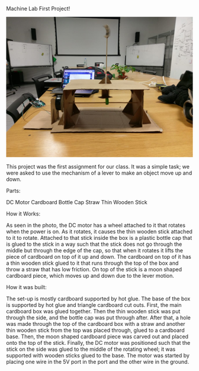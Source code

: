 Machine Lab First Project!

![](Images/MI1.jpeg)


This project was the first assignment for our class. It was a simple task; we were asked to use the mechanism of a lever to make an object move up and down.

Parts:

DC Motor
Cardboard
Bottle Cap
Straw
Thin Wooden Stick

How it Works:

As seen in the photo, the DC motor has a wheel attached to it that rotates when the power is on. As it rotates, it causes the thin wooden stick attached to it to rotate. Attached to that stick inside the box is a plastic bottle cap that is glued to the stick in a way such that the stick does not go through the middle but through the edge of the cap, so that when it rotates it lifts the piece of cardboard on top of it up and down. The cardboard on top of it has a thin wooden stick glued to it that runs through the top of the box and throw a straw that has low friction. On top of the stick is a moon shaped cardboard piece, which moves up and down due to the lever motion.

How it was built:

The set-up is mostly cardboard supported by hot glue. The base of the box is supported by hot glue and triangle cardboard cut outs. First, the main cardboard box was glued together. Then the thin wooden stick was put through the side, and the bottle cap was put through after. After that, a hole was made through the top of the cardboard box with a straw and another thin wooden stick from the top was placed through, glued to a cardboard base. Then, the moon shaped cardboard piece was carved out and placed onto the top of the stick. Finally, the DC motor was positioned such that the stick on the side was glued to the middle of the rotating wheel; it was supported with wooden sticks glued to the base. The motor was started by placing one wire in the 5V port in the port and the other wire in the ground.
